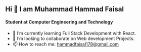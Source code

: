## Hi 👋 I am Muhammad Hammad Faisal
#### Student at Computer Engineering and Technology
<!-- 
- 🤔 I’m looking for help with ...
- 😄 Pronouns: ...
- ⚡ Fun fact: ...
- 💬 Ask me about ...
- 🔭 I’m currently working on ...-->
- 🌱 I’m currently learning Full Stack Development with React.
- 👯 I’m looking to collaborate on Web development Projects.
- 📫 How to reach me: hammadfaisal178@gmail.com